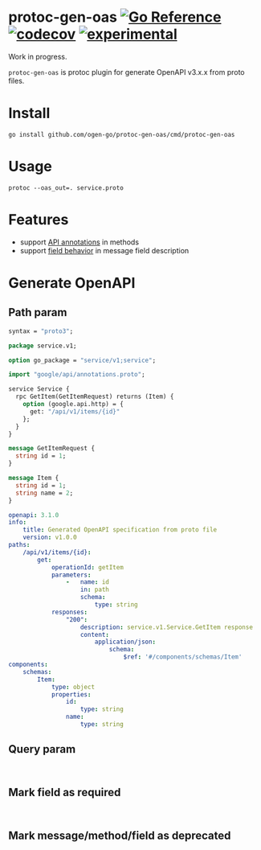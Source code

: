 # protoc-gen-oas [![Go Reference](https://img.shields.io/badge/go-pkg-00ADD8)](https://pkg.go.dev/github.com/ogen-go/protoc-gen-oas#section-documentation) [![codecov](https://img.shields.io/codecov/c/github/ogen-go/protoc-gen-oas?label=cover)](https://codecov.io/gh/ogen-go/protoc-gen-oas) [![experimental](https://img.shields.io/badge/-experimental-blueviolet)](https://go-faster.org/docs/projects/status#experimental)

Work in progress.

`protoc-gen-oas` is protoc plugin for generate OpenAPI v3.x.x from proto files.

# Install

```console
go install github.com/ogen-go/protoc-gen-oas/cmd/protoc-gen-oas
```

# Usage

```console
protoc --oas_out=. service.proto
```

# Features

- support [API annotations](https://github.com/googleapis/googleapis/blob/master/google/api/annotations.proto) in methods
- support [field behavior](https://github.com/googleapis/googleapis/blob/master/google/api/field_behavior.proto) in message field description

# Generate OpenAPI

## Path param

```protobuf title="service.proto"
syntax = "proto3";

package service.v1;

option go_package = "service/v1;service";

import "google/api/annotations.proto";

service Service {
  rpc GetItem(GetItemRequest) returns (Item) {
    option (google.api.http) = {
      get: "/api/v1/items/{id}"
    };
  }
}

message GetItemRequest {
  string id = 1;
}

message Item {
  string id = 1;
  string name = 2;
}
```

```yaml title="openapi.yaml"
openapi: 3.1.0
info:
    title: Generated OpenAPI specification from proto file
    version: v1.0.0
paths:
    /api/v1/items/{id}:
        get:
            operationId: getItem
            parameters:
                -   name: id
                    in: path
                    schema:
                        type: string
            responses:
                "200":
                    description: service.v1.Service.GetItem response
                    content:
                        application/json:
                            schema:
                                $ref: '#/components/schemas/Item'
components:
    schemas:
        Item:
            type: object
            properties:
                id:
                    type: string
                name:
                    type: string
```

## Query param

```protobuf title="service.proto"

```

```yaml title="openapi.yaml"

```

## Mark field as required

```protobuf title="service.proto"

```

```yaml title="openapi.yaml"

```

## Mark message/method/field as deprecated
